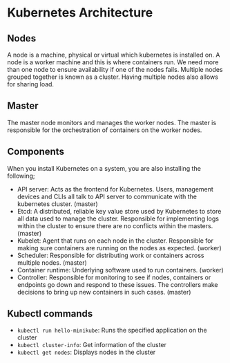 # Kubernetes Architecture

## Nodes
A node is a machine, physical or virtual which kubernetes is installed on. A node is a worker machine and this is where containers run. We need more than one node to ensure availability if one of the nodes fails. Multiple nodes grouped together is known as a cluster. Having multiple nodes also allows for sharing load. 

## Master
The master node monitors and manages the worker nodes. The master is responsible for the orchestration of containers on the worker nodes. 

## Components
When you install Kubernetes on a system, you are also installing the following;
- API server: Acts as the frontend for Kubernetes. Users, management devices and CLIs all talk to API server to communicate with the kubernetes cluster. (master)
- Etcd: A distributed, reliable key value store used by Kubernetes to store all data used to manage the cluster. Responsible for implementing logs within the cluster to ensure there are no conflicts within the masters. (master)
- Kubelet: Agent that runs on each node in the cluster. Responsible for making sure containers are running on the nodes as expected. (worker)
- Scheduler: Responsible for distributing work or containers across multiple nodes. (master)
- Container runtime: Underlying software used to run containers. (worker)
- Controller: Responsible for monitoring to see if nodes, containers or endpoints go down and respond to these issues. The controllers make decisions to bring up new containers in such cases. (master)

## Kubectl commands
- `kubectl run hello-minikube`: Runs the specified application on the cluster
- `kubectl cluster-info`: Get information of the cluster
- `kubectl get nodes`: Displays nodes in the cluster